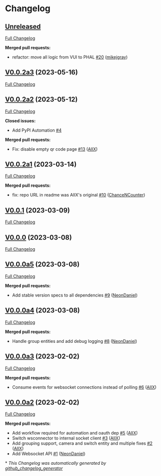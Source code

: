 # Changelog

## [Unreleased](https://github.com/OpenVoiceOS/ovos-PHAL-plugin-homeassistant/tree/HEAD)

[Full Changelog](https://github.com/OpenVoiceOS/ovos-PHAL-plugin-homeassistant/compare/V0.0.2a3...HEAD)

**Merged pull requests:**

- refactor: move all logic from VUI to PHAL [\#20](https://github.com/OpenVoiceOS/ovos-PHAL-plugin-homeassistant/pull/20) ([mikejgray](https://github.com/mikejgray))

## [V0.0.2a3](https://github.com/OpenVoiceOS/ovos-PHAL-plugin-homeassistant/tree/V0.0.2a3) (2023-05-16)

[Full Changelog](https://github.com/OpenVoiceOS/ovos-PHAL-plugin-homeassistant/compare/V0.0.2a2...V0.0.2a3)

## [V0.0.2a2](https://github.com/OpenVoiceOS/ovos-PHAL-plugin-homeassistant/tree/V0.0.2a2) (2023-05-12)

[Full Changelog](https://github.com/OpenVoiceOS/ovos-PHAL-plugin-homeassistant/compare/V0.0.2a1...V0.0.2a2)

**Closed issues:**

- Add PyPI Automation [\#4](https://github.com/OpenVoiceOS/ovos-PHAL-plugin-homeassistant/issues/4)

**Merged pull requests:**

- Fix: disable empty qr code page [\#13](https://github.com/OpenVoiceOS/ovos-PHAL-plugin-homeassistant/pull/13) ([AIIX](https://github.com/AIIX))

## [V0.0.2a1](https://github.com/OpenVoiceOS/ovos-PHAL-plugin-homeassistant/tree/V0.0.2a1) (2023-03-14)

[Full Changelog](https://github.com/OpenVoiceOS/ovos-PHAL-plugin-homeassistant/compare/V0.0.1...V0.0.2a1)

**Merged pull requests:**

- fix: repo URL in readme was AIIX's original [\#10](https://github.com/OpenVoiceOS/ovos-PHAL-plugin-homeassistant/pull/10) ([ChanceNCounter](https://github.com/ChanceNCounter))

## [V0.0.1](https://github.com/OpenVoiceOS/ovos-PHAL-plugin-homeassistant/tree/V0.0.1) (2023-03-09)

[Full Changelog](https://github.com/OpenVoiceOS/ovos-PHAL-plugin-homeassistant/compare/V0.0.0...V0.0.1)

## [V0.0.0](https://github.com/OpenVoiceOS/ovos-PHAL-plugin-homeassistant/tree/V0.0.0) (2023-03-08)

[Full Changelog](https://github.com/OpenVoiceOS/ovos-PHAL-plugin-homeassistant/compare/V0.0.0a5...V0.0.0)

## [V0.0.0a5](https://github.com/OpenVoiceOS/ovos-PHAL-plugin-homeassistant/tree/V0.0.0a5) (2023-03-08)

[Full Changelog](https://github.com/OpenVoiceOS/ovos-PHAL-plugin-homeassistant/compare/V0.0.0a4...V0.0.0a5)

**Merged pull requests:**

- Add stable version specs to all dependencies [\#9](https://github.com/OpenVoiceOS/ovos-PHAL-plugin-homeassistant/pull/9) ([NeonDaniel](https://github.com/NeonDaniel))

## [V0.0.0a4](https://github.com/OpenVoiceOS/ovos-PHAL-plugin-homeassistant/tree/V0.0.0a4) (2023-03-08)

[Full Changelog](https://github.com/OpenVoiceOS/ovos-PHAL-plugin-homeassistant/compare/V0.0.0a3...V0.0.0a4)

**Merged pull requests:**

- Handle group entities and add debug logging [\#8](https://github.com/OpenVoiceOS/ovos-PHAL-plugin-homeassistant/pull/8) ([NeonDaniel](https://github.com/NeonDaniel))

## [V0.0.0a3](https://github.com/OpenVoiceOS/ovos-PHAL-plugin-homeassistant/tree/V0.0.0a3) (2023-02-02)

[Full Changelog](https://github.com/OpenVoiceOS/ovos-PHAL-plugin-homeassistant/compare/V0.0.0a2...V0.0.0a3)

**Merged pull requests:**

- Consume events for websocket connections instead of polling [\#6](https://github.com/OpenVoiceOS/ovos-PHAL-plugin-homeassistant/pull/6) ([AIIX](https://github.com/AIIX))

## [V0.0.0a2](https://github.com/OpenVoiceOS/ovos-PHAL-plugin-homeassistant/tree/V0.0.0a2) (2023-02-02)

[Full Changelog](https://github.com/OpenVoiceOS/ovos-PHAL-plugin-homeassistant/compare/f92d2168b7053c3a58430237bfb9d9a4dcb0ae67...V0.0.0a2)

**Merged pull requests:**

- Add workflow required for automation and oauth dep [\#5](https://github.com/OpenVoiceOS/ovos-PHAL-plugin-homeassistant/pull/5) ([AIIX](https://github.com/AIIX))
- Switch wsconnector to internal socket client [\#3](https://github.com/OpenVoiceOS/ovos-PHAL-plugin-homeassistant/pull/3) ([AIIX](https://github.com/AIIX))
- Add grouping support, camera and switch entity and multiple fixes [\#2](https://github.com/OpenVoiceOS/ovos-PHAL-plugin-homeassistant/pull/2) ([AIIX](https://github.com/AIIX))
- Add Websocket API [\#1](https://github.com/OpenVoiceOS/ovos-PHAL-plugin-homeassistant/pull/1) ([NeonDaniel](https://github.com/NeonDaniel))



\* *This Changelog was automatically generated by [github_changelog_generator](https://github.com/github-changelog-generator/github-changelog-generator)*
